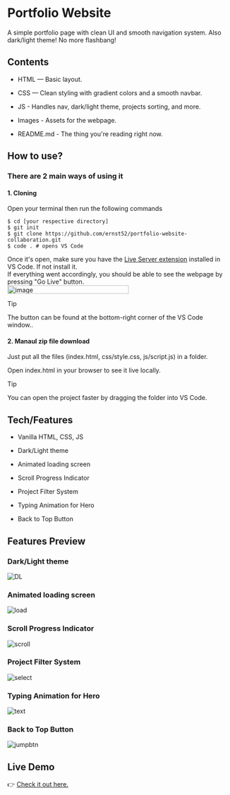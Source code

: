 # Portfolio Website

A simple portfolio page with clean UI and smooth navigation system. Also dark/light theme! No more flashbang!

## Contents

* HTML — Basic layout.

* CSS — Clean styling with gradient colors and a smooth navbar.

* JS - Handles nav, dark/light theme, projects sorting, and more.

* Images - Assets for the webpage.

* README.md - The thing you're reading right now.

## How to use?
### There are 2 main ways of using it
#### 1. Cloning
Open your terminal then run the following commands
```
$ cd [your respective directory]
$ git init
$ git clone https://github.com/ernst52/portfolio-website-collaboration.git
$ code . # opens VS Code
```
Once it's open, make sure you have the [Live Server extension](https://marketplace.visualstudio.com/items?itemName=ritwickdey.LiveServer) installed in VS Code. If not install it.<br>
If everything went accordingly, you should be able to see the webpage by pressing "Go Live" button.<br>
<img width="275" height="19" alt="image" src="https://github.com/user-attachments/assets/03318167-9d4c-48eb-8e3d-f323d824deeb" />
> [!TIP]
> The button can be found at the bottom-right corner of the VS Code window..

#### 2. Manaul zip file download
Just put all the files (index.html, css/style.css, js/script.js) in a folder.

Open index.html in your browser to see it live locally.
> [!TIP]
> You can open the project faster by dragging the folder into VS Code.

## Tech/Features

* Vanilla HTML, CSS, JS

* Dark/Light theme
  
* Animated loading screen

* Scroll Progress Indicator

* Project Filter System

* Typing Animation for Hero

* Back to Top Button

## Features Preview

### Dark/Light theme
![DL](https://github.com/user-attachments/assets/27544581-91b6-49d7-b154-d62ebbb75bed)

### Animated loading screen
![load](https://github.com/user-attachments/assets/e6efa9bd-3386-4694-b855-0c754dbf9928)

### Scroll Progress Indicator
![scroll](https://github.com/user-attachments/assets/02414740-9cc8-46ab-9ab4-4655073d8221)

### Project Filter System
![select](https://github.com/user-attachments/assets/58c54b3c-bf12-4a00-8c97-8ebc9d608dcf)

### Typing Animation for Hero
![text](https://github.com/user-attachments/assets/90d7786a-9ed7-4698-848e-1a4864b2189a)

### Back to Top Button
![jumpbtn](https://github.com/user-attachments/assets/de5b1bba-cae7-42ea-923c-4e9a04f69753)

## Live Demo
👉 [Check it out here.](https://yuri221.netlify.app/)


